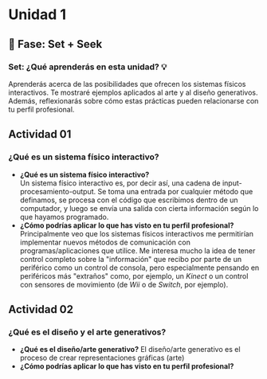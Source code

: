 # Unidad 1

## 🔎 Fase: Set + Seek

### Set: ¿Qué aprenderás en esta unidad? 💡
Aprenderás acerca de las posibilidades que ofrecen los sistemas físicos interactivos. Te mostraré ejemplos aplicados al arte y al diseño generativos. Además, reflexionarás sobre cómo estas prácticas pueden relacionarse con tu perfil profesional.

## Actividad 01
### ¿Qué es un sistema físico interactivo?
* **¿Qué es un sistema físico interactivo?**  
  Un sistema físico interactivo es, por decir así, una cadena de input-procesamiento-output. Se toma una entrada por cualquier método que definamos, se procesa con el código que escribimos dentro de un computador, y luego se envía una salida con cierta información según lo que hayamos programado.
* **¿Cómo podrías aplicar lo que has visto en tu perfil profesional?**  
  Principalmente veo que los sistemas físicos interactivos me permitirían implementar nuevos métodos de comunicación con programas/aplicaciones que utilice. Me interesa mucho la idea de tener control completo sobre la "información" que recibo por parte de un periférico como un control de consola, pero especialmente pensando en periféricos más "extraños" como, por ejemplo, un *Kinect* o un control con sensores de movimiento (de *Wii* o de *Switch*, por ejemplo).

## Actividad 02
### ¿Qué es el diseño y el arte generativos?
* **¿Qué es el diseño/arte generativo?**
  El diseño/arte generativo es el proceso de crear representaciones gráficas (arte) 
* **¿Cómo podrías aplicar lo que has visto en tu perfil profesional?**

